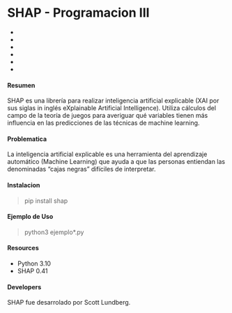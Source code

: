 # SHAP - Programacion III
- [Resumen]: (https://github.com/facugirardi/shap-prog3/blob/main/README.md#resumen)
- [nombre de tu referencia]: http:www.tuenlace.com
- [nombre de tu referencia]: http:www.tuenlace.com
- [nombre de tu referencia]: http:www.tuenlace.com
- [nombre de tu referencia]: http:www.tuenlace.com
- [nombre de tu referencia]: http:www.tuenlace.com

#### Resumen
SHAP es una librería para realizar inteligencia artificial explicable (XAI por sus siglas in inglés eXplainable Artificial Intelligence). Utiliza cálculos del campo de la teoría de juegos para averiguar qué variables tienen más influencia en las predicciones de las técnicas de machine learning.

#### Problematica
La inteligencia artificial explicable es una herramienta del aprendizaje automático (Machine Learning) que ayuda a que las personas entiendan las denominadas “cajas negras” difíciles de interpretar.

#### Instalacion
> pip install shap

#### Ejemplo de Uso
> python3 ejemplo*.py

#### Resources
- Python 3.10
- SHAP 0.41

#### Developers
SHAP fue desarrolado por Scott Lundberg.
